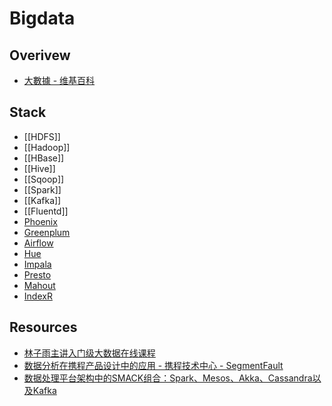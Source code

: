 # Bigdata


## Overivew

- [大數據 - 维基百科](https://zh.wikipedia.org/wiki/%E5%A4%A7%E6%95%B8%E6%93%9A)


## Stack

- [[HDFS]]
- [[Hadoop]]
- [[HBase]]
- [[Hive]]
- [[Sqoop]]
- [[Spark]]
- [[Kafka]]
- [[Fluentd]]
- [Phoenix](https://phoenix.apache.org/index.html)
- [Greenplum](http://greenplum.org/)
- [Airflow](https://github.com/apache/incubator-airflow)
- [Hue](http://gethue.com/)
- [Impala](https://impala.apache.org/)
- [Presto](https://prestodb.io/)
- [Mahout](http://mahout.apache.org/)
- [IndexR](https://github.com/shunfei/indexr)


## Resources

- [林子雨主讲入门级大数据在线课程](http://dblab.xmu.edu.cn/post/bigdata-online-course/)
- [数据分析在携程产品设计中的应用 - 携程技术中心 - SegmentFault](https://segmentfault.com/a/1190000007054017)
- [数据处理平台架构中的SMACK组合：Spark、Mesos、Akka、Cassandra以及Kafka](http://blog.dataman-inc.com/untitled-23/)
